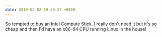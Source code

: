 ```yaml
---
date: 2019-02-02 19:39:37 +0900
---
```

So tempted to buy an Intel Compute Stick. I really don't need it but it's so cheap and then I'd have an x86-64 CPU running Linux in the house!
